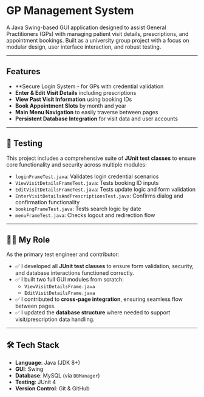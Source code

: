 # GP Management System

A Java Swing-based GUI application designed to assist General Practitioners (GPs) with managing patient visit details, prescriptions, and appointment bookings. Built as a university group project with a focus on modular design, user interface interaction, and robust testing.

---

## Features

- **Secure Login System - for GPs with credential validation
- **Enter & Edit Visit Details** including prescriptions
- **View Past Visit Information** using booking IDs
- **Book Appointment Slots** by month and year
- **Main Menu Navigation** to easily traverse between pages
- **Persistent Database Integration** for visit data and user accounts

---

## 🧪 Testing

This project includes a comprehensive suite of **JUnit test classes** to ensure core functionality and security across multiple modules:

- `loginFrameTest.java`: Validates login credential scenarios
- `ViewVisitDetailsFrameTest.java`: Tests booking ID inputs
- `EditVisitDetailsFrameTest.java`: Tests update logic and form validation
- `EnterVisitDetailsAndPrescriptionsTest.java`: Confirms dialog and confirmation functionality
- `bookingFrameTest.java`: Tests search logic by date
- `menuFrameTest.java`: Checks logout and redirection flow

---

## 👨‍💻 My Role

As the primary test engineer and contributor:

- ✅ I developed all **JUnit test classes** to ensure form validation, security, and database interactions functioned correctly.
- ✅ I built two full GUI modules from scratch:
  - `ViewVisitDetailsFrame.java`
  - `EditVisitDetailsFrame.java`
- ✅ I contributed to **cross-page integration**, ensuring seamless flow between pages.
- ✅ I updated the **database structure** where needed to support visit/prescription data handling.

---

## 🛠️ Tech Stack

- **Language**: Java (JDK 8+)
- **GUI**: Swing
- **Database**: MySQL (via `DBManager`)
- **Testing**: JUnit 4
- **Version Control**: Git & GitHub
